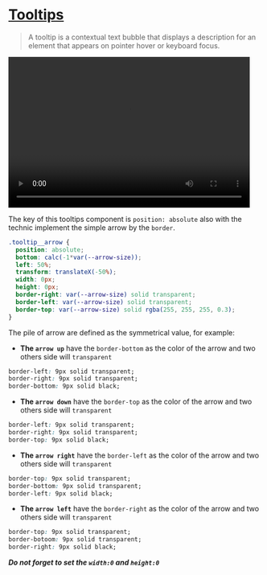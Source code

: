 # [Tooltips](https://developer.mozilla.org/en-US/docs/Web/Accessibility/ARIA/Reference/Roles/tooltip_role)

> A tooltip is a contextual text bubble that displays a description for an element that appears on pointer hover or keyboard focus.

<video width="480" height="300" controls>
  <source src="screenshot.mp4" type="video/mp4">
</video>

The key of this tooltips component is `position: absolute` also with the technic implement the simple arrow by the `border`.

```css
.tooltip__arrow {
  position: absolute;
  bottom: calc(-1*var(--arrow-size));
  left: 50%;
  transform: translateX(-50%);
  width: 0px;
  height: 0px;
  border-right: var(--arrow-size) solid transparent;
  border-left: var(--arrow-size) solid transparent;
  border-top: var(--arrow-size) solid rgba(255, 255, 255, 0.3);
}
```

The pile of arrow are defined as the symmetrical value, for example:

- __The `arrow up`__ have the `border-bottom` as the color of the arrow and two others side will `transparent`

```css
border-left: 9px solid transparent;
border-right: 9px solid transparent;
border-bottom: 9px solid black;
```

- __The `arrow down`__ have the `border-top` as the color of the arrow and two others side will `transparent`

```css
border-left: 9px solid transparent;
border-right: 9px solid transparent;
border-top: 9px solid black;
```

- __The `arrow right`__ have the `border-left` as the color of the arrow and two others side will `transparent`

```css
border-top: 9px solid transparent;
border-bottom: 9px solid transparent;
border-left: 9px solid black;
```

- __The `arrow left`__ have the `border-right` as the color of the arrow and two others side will `transparent`

```css
border-top: 9px solid transparent;
border-botoom: 9px solid transparent;
border-right: 9px solid black;
```

___Do not forget to set the `width:0` and `height:0`___

